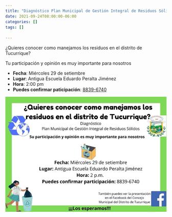 ```yaml
---
title: "Diagnóstico Plan Municipal de Gestión Integral de Residuos Sólidos"
date: 2021-09-24T08:00:00-06:00
categories: []
tags: []

---
```


¿Quieres conocer como manejamos los residuos en el distrito de Tucurrique?

<!--more-->

Tu participación y opinión es muy importante para nosotros

- **Fecha**: Miércoles 29 de setiembre
- **Lugar**: Antigua Escuela Eduardo Peralta Jiménez
- **Hora**: 2:00 pm
- **Puedes confirmar paticipación**: [8839-6740](https://wa.me/50688396740)

![Image](image.jpg)

